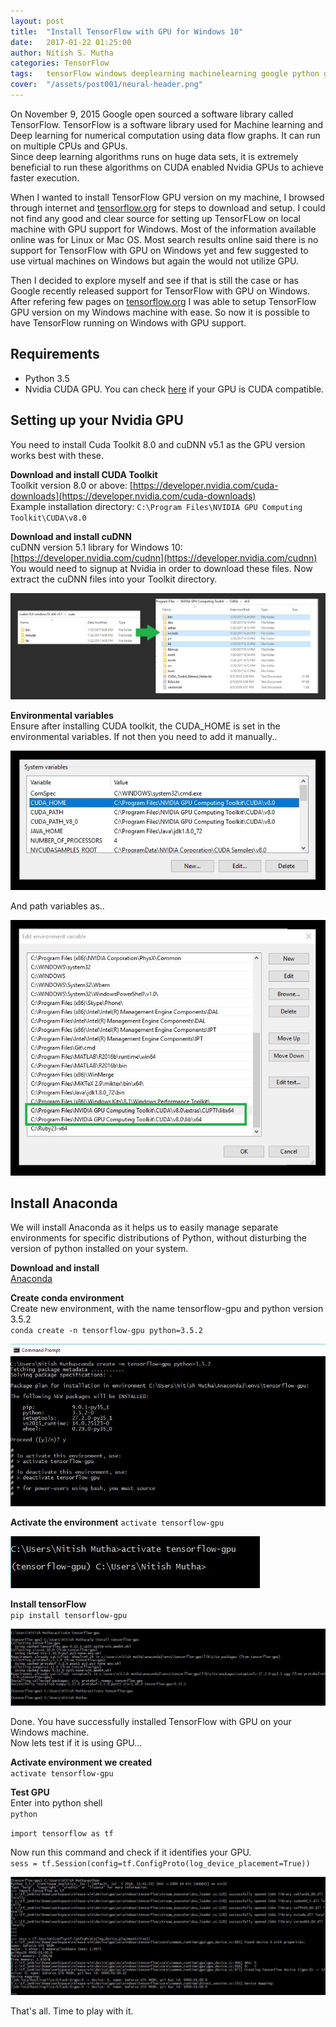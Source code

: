 ```yaml
---
layout: post
title:  "Install TensorFlow with GPU for Windows 10"
date:   2017-01-22 01:25:00
author: Nitish S. Mutha
categories: TensorFlow
tags:	tensorFlow windows deeplearning machinelearning google python gpu cpu
cover:  "/assets/post001/neural-header.png"
---
```


On November 9, 2015 Google open sourced a software library called TensorFlow. TensorFlow is a software library used for Machine learning and Deep learning for numerical computation using data flow graphs. It can run on multiple CPUs and GPUs.  
Since deep learning algorithms runs on huge data sets, it is extremely beneficial to run these algorithms on CUDA enabled Nvidia GPUs to achieve faster execution.  

When I wanted to install TensorFlow GPU version on my machine, I browsed through internet and [tensorflow.org](www.tensorflow.org) for steps to download and setup. I could not find any good and clear source for setting up TensorFLow on local machine with GPU support for Windows. Most of the information available online was for Linux or Mac OS. Most search results online said there is no support for TensorFlow with GPU on Windows yet and few suggested to use virtual machines on Windows but again the would not utilize GPU.  

Then I decided to explore myself and see if that is still the case or has Google recently released support for TensorFlow with GPU on Windows. After refering few pages on [tensorflow.org](www.tensorflow.org) I was able to setup TensorFlow GPU version on my Windows machine with ease. So now it is possible to have TensorFlow running on Windows with GPU support.  


## Requirements  
* Python 3.5  
* Nvidia CUDA GPU. You can check [here](https://developer.nvidia.com/cuda-gpus) if your GPU is CUDA compatible.  



## Setting up your Nvidia GPU
You need to install Cuda Toolkit 8.0 and cuDNN v5.1 as the GPU version works best with these.  

**Download and install CUDA Toolkit**  
Toolkit version 8.0 or above: [https://developer.nvidia.com/cuda-downloads](https://developer.nvidia.com/cuda-downloads)  
Example installation directory: `C:\Program Files\NVIDIA GPU Computing Toolkit\CUDA\v8.0`  

**Download and install cuDNN**  
cuDNN version 5.1 library for Windows 10: [https://developer.nvidia.com/cudnn](https://developer.nvidia.com/cudnn)  
You would need to signup at Nvidia in order to download these files.
Now extract the cuDNN files into your Toolkit directory.  


<a href="/assets/posts/post001/cudnn1.jpg" data-lightbox="falcon9-large" data-title="cuDNN files">
  <img src="/assets/posts/post001/cudnn1.jpg" title="cuDNN files">
</a>

**Environmental variables**  
Ensure after installing CUDA toolkit, the CUDA_HOME is set in the environmental variables. If not then you need to add it manually.. 

<a href="/assets/posts/post001/cudnn2.jpg" data-lightbox="falcon9-large" data-title="cuDNN files">
  <img src="/assets/posts/post001/cudnn2.jpg" title="cuDNN files">
</a>  

And path variables as..

<a href="/assets/posts/post001/cudnn3.jpg" data-lightbox="falcon9-large" data-title="cuDNN files">
  <img src="/assets/posts/post001/cudnn3.jpg" title="cuDNN files">
</a>


## Install Anaconda  

We will install Anaconda as it helps us to easily manage separate environments for specific distributions of Python, without disturbing the version of python installed on your system.  

**Download and install**  
[Anaconda](https://www.continuum.io/downloads)  

**Create conda environment**  
Create new environment, with the name tensorflow-gpu and python version 3.5.2  
`conda create -n tensorflow-gpu python=3.5.2`  

<a href="/assets/posts/post001/conda1.jpg" data-lightbox="falcon9-large" data-title="conda">
  <img src="/assets/posts/post001/conda1.jpg" title="conda">
</a>

**Activate the environment**
`activate tensorflow-gpu`  

<a href="/assets/posts/post001/conda2.jpg" data-lightbox="falcon9-large" data-title="conda">
  <img src="/assets/posts/post001/conda2.jpg" title="conda">
</a>

**Install tensorFlow**  
`pip install tensorflow-gpu`  

<a href="/assets/posts/post001/conda3.jpg" data-lightbox="falcon9-large" data-title="conda">
  <img src="/assets/posts/post001/conda3.jpg" title="conda">
</a>

Done. You have successfully installed TensorFlow with GPU on your Windows machine.  
Now lets test if it is using GPU...

**Activate environment we created**  
`activate tensorflow-gpu`  


**Test GPU**  
Enter into python shell  
`python`  

`import tensorflow as tf`  

Now run this command and check if it identifies your GPU.  
`sess = tf.Session(config=tf.ConfigProto(log_device_placement=True))`  

<a href="/assets/posts/post001/tf.jpg" data-lightbox="falcon9-large" data-title="tf">
  <img src="/assets/posts/post001/tf.jpg" title="tf">
</a>

That's all. Time to play with it.